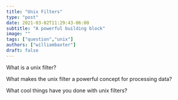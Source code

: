 ```yaml
---
title: "Unix Filters"
type: "post"
date: 2021-03-02T11:29:43-06:00
subtitle: "A powerful building block"
image: ""
tags: ["question","unix"]
authors: ["williambaxter"]
draft: false
---
```


What is a unix filter?

What makes the unix filter a powerful concept for processing data?

What cool things have you done with unix filters?


